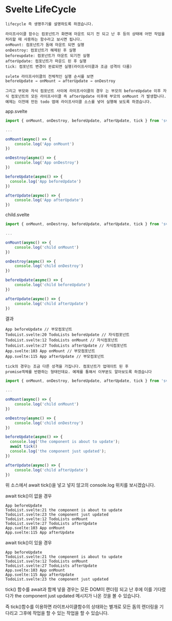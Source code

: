 # Svelte LifeCycle

    lifecycle 즉 생명주기를 설명하도록 하겠습니다.

    라이프사이클 함수는 컴포넌트가 화면에 마운트 되기 전 되고 난 후 등의 상태에 어떤 작업을 처리할 때 사용하는 함수라고 보시면 됩니다.
    onMount: 컴포넌트가 돔에 마운트 되면 실행
    onDestroy: 컴포넌트가 해제된 후 실행
    beforeupdate: 컴포넌트가 마운트 되기전 실행
    afterUpdate: 컴포넌트가 마운드 된 후 실행
    tick: 컴포넌트 변경이 완료되면 실행(라이프사이클과 조금 성격이 다름)
    
    svlete 라이프사이클의 전체적인 실행 순서를 보면
    beforeUpdate → onMount → afterUpdate → onDestroy
    
    그리고 부모와 자식 컴포넌트 사이에 라이프사이클의 경우 는 부모의 beforeUpdate 이후 자식 컴포넌트의 모든 라이프사이클 즉 afterUpdate 이후에 부모의 onMount 가 발생합니다. 예제는 이전에 만든 todo 앱에 라이프사이클 소스를 넣어 실행해 보도록 하겠습니다.

app.svelte
```js
import { onMount, onDestroy, beforeUpdate, afterUpdate, tick } from 'svelte'

...

onMount(async() => {
	console.log('App onMount')
})

onDestroy(async() => {
	console.log('App onDestroy')
})

beforeUpdate(async() => {
  console.log('App beforeUpdate')
})

afterUpdate(async() => {
	console.log('App afterUpdate')
})
```
child.svelte
```js
import { onMount, onDestroy, beforeUpdate, afterUpdate, tick } from 'svelte'

...

onMount(async() => {
	console.log('child onMount')
})

onDestroy(async() => {
	console.log('child onDestroy')
})

beforeUpdate(async() => {
	console.log('child beforeUpdate')
})

afterUpdate(async() => {
	console.log('child afterUpdate')
})
```
결과

    App beforeUpdate // 부모컴포넌트
    TodoList.svelte:20 TodoLists beforeUpdate // 자식컴포넌트
    TodoList.svelte:12 TodoLists onMount // 자식컴포넌트
    TodoList.svelte:27 TodoLists afterUpdate // 자식컴포넌트
    App.svelte:103 App onMount // 부모컴포넌트
    App.svelte:115 App afterUpdate // 부모컴포넌트

    tick의 경우는 조금 다른 성격을 가집니다. 컴포넌트가 업데이트 된 후 
    promise객체를 반환하는 형태인데요. 예제를 통해서 이부분도 알아보도록 하겠습니다

```js
import { onMount, onDestroy, beforeUpdate, afterUpdate, tick } from 'svelte'

...

onMount(async() => {
	console.log('child onMount')
})

onDestroy(async() => {
	console.log('child onDestroy')
})

beforeUpdate(async() => {
  console.log('the component is about to update');
  await tick()
  console.log('the component just updated');  
})

afterUpdate(async() => {
	console.log('child afterUpdate')
})
```

위 소스에서 await tick()을 넣고 넣지 않고의 console.log 위치를 보시겠습니다.

await tick()이 없을 경우

    App beforeUpdate
    TodoList.svelte:21 the component is about to update
    TodoList.svelte:23 the component just updated
    TodoList.svelte:12 TodoLists onMount
    TodoList.svelte:27 TodoLists afterUpdate
    App.svelte:103 App onMount
    App.svelte:115 App afterUpdate

await tick()이 있을 경우

    App beforeUpdate
    TodoList.svelte:21 the component is about to update
    TodoList.svelte:12 TodoLists onMount
    TodoList.svelte:27 TodoLists afterUpdate
    App.svelte:103 App onMount
    App.svelte:115 App afterUpdate
    TodoList.svelte:23 the component just updated
    
tick() 함수를 await과 함께 넣을 경우는 모든 DOM이 랜더링 되고 난 후에 이를 기다렸다가 the component just updated 메시지가 나온 것을 볼 수 있습니다.

즉 tick()함수를 이용하면 라이프사이클함수의 상태와는 별개로 모든 돔의 렌더링을 기다리고 그후에 작업을 할 수 있는 작업을 할 수 있습니다.
